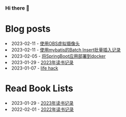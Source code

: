### Hi there 👋

<!--
**deletefromuser/deletefromuser** is a ✨ _special_ ✨ repository because its `README.md` (this file) appears on your GitHub profile.

Here are some ideas to get you started:

- 🔭 I’m currently working on ...
- 🌱 I’m currently learning ...
- 👯 I’m looking to collaborate on ...
- 🤔 I’m looking for help with ...
- 💬 Ask me about ...
- 📫 How to reach me: ...
- 😄 Pronouns: ...
- ⚡ Fun fact: ...
-->

# Blog posts
<!-- BLOG-POST-LIST:START -->
<li>2023-02-11 - <a href="https://deletefromuser.github.io/web/2023021101/" rel="nofollow">使用OBS虚拟摄像头</a></li><li>2023-02-11 - <a href="https://deletefromuser.github.io/sql/2023021101/" rel="nofollow">使用mybatis的Batch Insert批量插入记录</a></li><li>2023-02-05 - <a href="https://deletefromuser.github.io/web/2023020501/" rel="nofollow">将SpringBoot应用部署到docker</a></li><li>2023-01-29 - <a href="https://deletefromuser.github.io/read/2023012901/" rel="nofollow">2023年读书记录</a></li><li>2023-01-07 - <a href="https://deletefromuser.github.io/life/2023010101/" rel="nofollow">life hack</a></li>
<!-- BLOG-POST-LIST:END -->

# Read Book Lists
<!-- READ-BOOK-LIST:START -->
<li>2023-01-29 - <a href="https://deletefromuser.github.io/read/2023012901/" rel="nofollow">2023年读书记录</a></li><li>2022-02-01 - <a href="https://deletefromuser.github.io/read/2022030701/" rel="nofollow">2022年读书记录</a></li>
<!-- READ-BOOK-LIST:END -->
